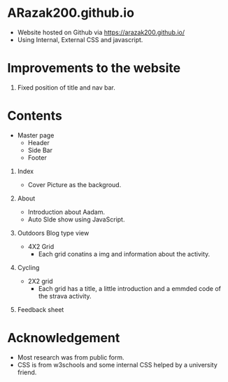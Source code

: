 # ARazak200.github.io

- Website hosted on Github via https://arazak200.github.io/
- Using Internal, External CSS and javascript.

# Improvements to the website 
1. Fixed position of title and nav bar. 

# Contents
- Master page 
  	- Header
  	- Side Bar
  	- Footer
  
1.  Index
	- Cover Picture as the backgroud.
  
2.  About
	- Introduction about Aadam.
	- Auto Slde show using JavaScript.
	
3.  Outdoors
	Blog type view
	- 4X2 Grid
		- Each grid conatins a img and information about the activity.
4.  Cycling
	- 2X2 grid 
		-  Each grid has a title, a little introduction and a emmded code of the strava activity.
5.  Feedback sheet

# Acknowledgement
- Most research was from public form. 
- CSS is from w3schools and some internal CSS helped by a university friend.
